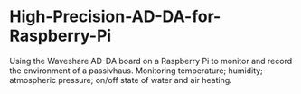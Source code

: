 # High-Precision-AD-DA-for-Raspberry-Pi

Using the Waveshare AD-DA board on a Raspberry Pi to monitor and record the environment of a passivhaus.
Monitoring temperature; humidity; atmospheric pressure; on/off state of water and air heating.

